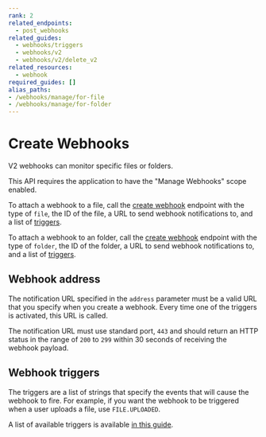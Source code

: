 ```yaml
---
rank: 2
related_endpoints:
  - post_webhooks
related_guides:
  - webhooks/triggers
  - webhooks/v2
  - webhooks/v2/delete_v2
related_resources: 
  - webhook
required_guides: []
alias_paths:
- /webhooks/manage/for-file
- /webhooks/manage/for-folder
---
```


# Create Webhooks

V2 webhooks can monitor specific files or folders.

<Message type='warning'>
  This API requires the application to have the "Manage Webhooks" scope enabled.
</Message>

To attach a webhook to a file, call the [create webhook][1] endpoint with the
type of `file`, the ID of the file, a URL to send webhook notifications to, and
a list of [triggers][2].

<Samples id='post_webhooks' />

To attach a webhook to an folder, call the [create webhook][1] endpoint with the
type of `folder`, the ID of the folder, a URL to send webhook notifications to,
and a list of [triggers][2]. 

<Samples id='post_webhooks' variant='for_folder' />

## Webhook address

The notification URL specified in the `address` parameter must be a valid URL
that you specify when you create a webhook. Every time one of the triggers is
activated, this URL is called.

The notification URL must use standard port, `443` and should return
an HTTP status in the range of `200` to `299` within 30 seconds of receiving
the webhook payload.

## Webhook triggers

The triggers are a list of strings that specify the events that will cause the
webhook to fire. For example, if you want the webhook to be triggered
when a user uploads a file, use `FILE.UPLOADED`.

A list of available triggers is available [in this guide][2].

[1]: e://post_webhooks
[2]: g://webhooks/triggers
